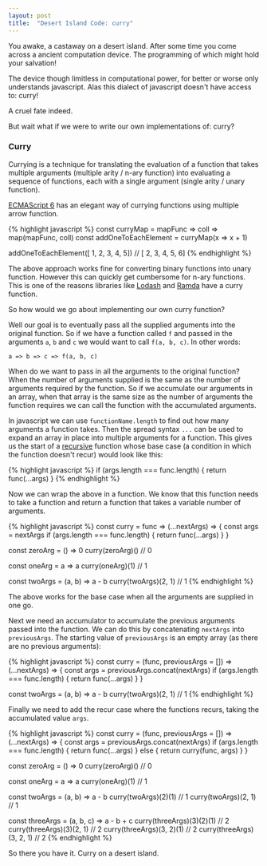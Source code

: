 ```yaml
---
layout: post
title:  "Desert Island Code: curry"
---
```

You awake, a castaway on a desert island. After some time you come
across a ancient computation device. The programming of which might hold your
salvation!

<!--more-->

The device though limitless in computational power, for better or worse only
understands javascript. Alas this dialect of javascript doesn't have access to:
curry!

A cruel fate indeed.

But wait what if we were to write our own implementations of: curry?

### Curry

Currying is a technique for translating the evaluation of a function that takes
multiple arguments (multiple arity / n-ary function) into evaluating a sequence of
functions, each with a single argument (single arity / unary function).

[ECMAScript 6] has an elegant way of currying functions using multiple arrow function.

{% highlight javascript %}
const curryMap = mapFunc => coll => map(mapFunc, coll)
const addOneToEachElement = curryMap(x => x + 1)

addOneToEachElement([ 1, 2, 3, 4, 5]) // [ 2, 3, 4, 5, 6]
{% endhighlight %}

The above approach works fine for converting binary functions into unary
function. However this can quickly get cumbersome for n-ary functions. This is
one of the reasons libraries like [Lodash] and [Ramda] have a curry function.

So how would we go about implementing our own curry function?

Well our goal is to eventually pass all the supplied arguments into the original
function. So if we have a function called `f` and passed in the arguments `a`,
`b` and `c` we would want to call `f(a, b, c)`. In other words:

`a => b => c => f(a, b, c)`

When do we want to pass in all the arguments to the original function? When
the number of arguments supplied is the same as the number of arguments required
by the function. So if we accumulate our arguments in an array, when that
array is the same size as the number of arguments the function requires we
can call the function with the accumulated arguments.

In javascript we can use `functionName.length` to find out how many arguments a
function takes. Then the spread syntax `...` can be used to expand an array in
place into multiple arguments for a function. This gives us the start of a [recursive]
function whose base case (a condition in which the function doesn't recur) would
look like this:

{% highlight javascript %}
if (args.length === func.length) {
  return func(...args)
}
{% endhighlight %}

Now we can wrap the above in a function. We know that this function needs to
take a function and return a function that takes a variable number of arguments.

{% highlight javascript %}
const curry = func => (...nextArgs) => {
  const args = nextArgs
  if (args.length === func.length) {
    return func(...args)
  }
}

const zeroArg = () => 0
curry(zeroArg)() // 0

const oneArg = a => a
curry(oneArg)(1) // 1

const twoArgs = (a, b) => a - b
curry(twoArgs)(2, 1) // 1
{% endhighlight %}

The above works for the base case when all the arguments are supplied in one go.

Next we need an accumulator to accumulate the previous arguments passed into the
function. We can do this by concatenating `nextArgs` into `previousArgs`. The
starting value of `previousArgs` is an empty array (as there are no previous arguments):

{% highlight javascript %}
const curry = (func, previousArgs = []) => (...nextArgs) => {
  const args = previousArgs.concat(nextArgs)
  if (args.length === func.length) {
    return func(...args)
  }
}

const twoArgs = (a, b) => a - b
curry(twoArgs)(2, 1) // 1
{% endhighlight %}

Finally we need to add the recur case where the functions recurs, taking the
accumulated value `args`.

{% highlight javascript %}
const curry = (func, previousArgs = []) => (...nextArgs) => {
  const args = previousArgs.concat(nextArgs)
  if (args.length === func.length) {
    return func(...args)
  } else {
    return curry(func, args)
  }
}

const zeroArg = () => 0
curry(zeroArg)() // 0

const oneArg = a => a
curry(oneArg)(1) // 1

const twoArgs = (a, b) => a - b
curry(twoArgs)(2)(1) // 1
curry(twoArgs)(2, 1) // 1

const threeArgs = (a, b, c) => a - b + c
curry(threeArgs)(3)(2)(1) // 2
curry(threeArgs)(3)(2, 1) // 2
curry(threeArgs)(3, 2)(1) // 2
curry(threeArgs)(3, 2, 1) // 2
{% endhighlight %}

So there you have it. Curry on a desert island.

[Lodash]: https://github.com/lodash/lodash
[Ramda]: https://github.com/ramda/ramda
[ECMAScript 6]: http://www.ecma-international.org/ecma-262/6.0/
[recursive]: https://en.wikipedia.org/wiki/Recursion_(computer_science)
